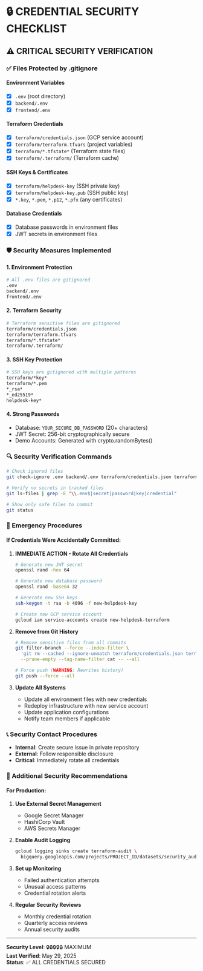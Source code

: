 # 🔒 CREDENTIAL SECURITY CHECKLIST

## ⚠️ CRITICAL SECURITY VERIFICATION

### ✅ Files Protected by .gitignore

#### Environment Variables
- [x] `.env` (root directory)
- [x] `backend/.env`
- [x] `frontend/.env`

#### Terraform Credentials
- [x] `terraform/credentials.json` (GCP service account)
- [x] `terraform/terraform.tfvars` (project variables)
- [x] `terraform/*.tfstate*` (Terraform state files)
- [x] `terraform/.terraform/` (Terraform cache)

#### SSH Keys & Certificates
- [x] `terraform/helpdesk-key` (SSH private key)
- [x] `terraform/helpdesk-key.pub` (SSH public key)
- [x] `*.key`, `*.pem`, `*.p12`, `*.pfx` (any certificates)

#### Database Credentials
- [x] Database passwords in environment files
- [x] JWT secrets in environment files

### 🛡️ Security Measures Implemented

#### 1. Environment Protection
```bash
# All .env files are gitignored
.env
backend/.env
frontend/.env
```

#### 2. Terraform Security
```bash
# Terraform sensitive files are gitignored
terraform/credentials.json
terraform/terraform.tfvars
terraform/*.tfstate*
terraform/.terraform/
```

#### 3. SSH Key Protection
```bash
# SSH keys are gitignored with multiple patterns
terraform/*key*
terraform/*.pem
*_rsa*
*_ed25519*
helpdesk-key*
```

#### 4. Strong Passwords
- Database: `YOUR_SECURE_DB_PASSWORD` (20+ characters)
- JWT Secret: 256-bit cryptographically secure
- Demo Accounts: Generated with crypto.randomBytes()

### 🔍 Security Verification Commands

```bash
# Check ignored files
git check-ignore .env backend/.env terraform/credentials.json terraform/terraform.tfvars terraform/helpdesk-key

# Verify no secrets in tracked files
git ls-files | grep -E "\\.env$|secret|password|key|credential"

# Show only safe files to commit
git status
```

### 🚨 Emergency Procedures

#### If Credentials Were Accidentally Committed:

1. **IMMEDIATE ACTION - Rotate All Credentials**
   ```bash
   # Generate new JWT secret
   openssl rand -hex 64
   
   # Generate new database password
   openssl rand -base64 32
   
   # Generate new SSH keys
   ssh-keygen -t rsa -b 4096 -f new-helpdesk-key
   
   # Create new GCP service account
   gcloud iam service-accounts create new-helpdesk-terraform
   ```

2. **Remove from Git History**
   ```bash
   # Remove sensitive files from all commits
   git filter-branch --force --index-filter \
     'git rm --cached --ignore-unmatch terraform/credentials.json terraform/terraform.tfvars terraform/helpdesk-key .env backend/.env' \
     --prune-empty --tag-name-filter cat -- --all
   
   # Force push (WARNING: Rewrites history)
   git push --force --all
   ```

3. **Update All Systems**
   - Update all environment files with new credentials
   - Redeploy infrastructure with new service account
   - Update application configurations
   - Notify team members if applicable

### 📞 Security Contact Procedures

- **Internal**: Create secure issue in private repository
- **External**: Follow responsible disclosure
- **Critical**: Immediately rotate all credentials

### 🔐 Additional Security Recommendations

#### For Production:
1. **Use External Secret Management**
   - Google Secret Manager
   - HashiCorp Vault
   - AWS Secrets Manager

2. **Enable Audit Logging**
   ```bash
   gcloud logging sinks create terraform-audit \
     bigquery.googleapis.com/projects/PROJECT_ID/datasets/security_audit
   ```

3. **Set up Monitoring**
   - Failed authentication attempts
   - Unusual access patterns
   - Credential rotation alerts

4. **Regular Security Reviews**
   - Monthly credential rotation
   - Quarterly access reviews
   - Annual security audits

---
**Security Level**: 🔒🔒🔒🔒🔒 MAXIMUM  
**Last Verified**: May 29, 2025  
**Status**: ✅ ALL CREDENTIALS SECURED
